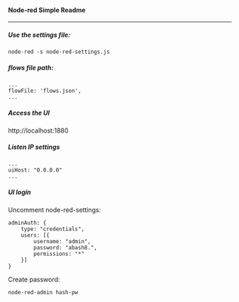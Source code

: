 
#### Node-red Simple Readme

---

##### Use the settings file:

  ```
  node-red -s node-red-settings.js
  ```

##### flows  file path:

  ```
  ...
  flowFile: 'flows.json',
  ...
  ```

##### Access the UI

  http://localhost:1880


##### Listen IP settings

  ```
  ...
  uiHost: "0.0.0.0"
  ...
  ```

##### UI login

  Uncomment node-red-settings: 

  ```
  adminAuth: {
      type: "credentials",
      users: [{
          username: "admin",
          password: "abash8.",
          permissions: "*"
      }]
  }
  ```

Create password: 

  ```
  node-red-admin hash-pw
  ```

